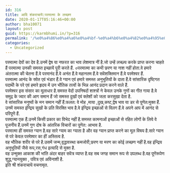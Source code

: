 ```yaml
---
id: 316
title: आदि शंकराचायॆ:परमात्मा के लच्छण
date: 2020-01-17T05:16:46+00:00
author: bha10071
layout: post
guid: https://karmbhumi.in/?p=316
permalink: '/%e0%a4%86%e0%a4%a6%e0%a4%bf-%e0%a4%b6%e0%a4%82%e0%a4%95%e0%a4%b0%e0%a4%be%e0%a4%9a%e0%a4%be%e0%a4%af%e0%a5%86%e0%a4%aa%e0%a4%b0%e0%a4%ae%e0%a4%be%e0%a4%a4%e0%a5%8d%e0%a4%ae%e0%a4%be-%e0%a4%95/'
categories:
  - Uncategorized
---
```

<div class="hindi doha">
  परमात्मा देवों का देव है.उनमें द्वेष या नफरत का भाव लेशमात्र नीं है.जो उन्हें लच्छ्य करके प्राप्त करना चाहते हैं परमात्मा उनकी समस्त इच्छायें पूरी करते हैं. ०परमात्मा का कभी छरण या नाश नहीं होता.वे हमारे अंतरात्मा की चेतना हैं.वे परमानंद हैं.वे अनंत हैं.वे महानतम हैं.वे सवॆशक्तिमान हैं.वे परमेश्वर हैं.
</div>

<div class="hindi doha">
  परमात्मा आनंद के स्रोत एवं भंडार हैं.वे ग्यान एवं हमारे समस्त अनुभूतियों के दाता हैं.वे सांसारिक दृष्टिगत पदाथोॆं के परे एवं हमारे हृदय में उन भौतिक तत्वों के भिन्न आनंद प्रदान करने वाले हैं.
</div>

<div class="hindi doha">
  परमेश्वर इस संसार का मूलाधार है.समस्त वेदों उपनिषदों शाश्त्रों ने केवल उनके गुणों का गीत गाया है.वे समुद्र के ज्वार की आग समान हैं जो समस्त दुखों एवं क्लेशों को जला करसुखा देता है.
</div>

<div class="hindi doha">
  वे सांसारिक मनुष्यों के मन समान नहीं हैं.फलत: वे मोह ,माया ,दुख,कष्ट,द्वेष भाव या डर से पूणॆत:मुक्त हैं.
</div>

<div class="hindi doha">
  उनमें समस्त इंन्द्रिय सुखों के प्रति विरक्ति भाव है.वे इंन्द्रिय इच्छाओं से विलग हैं.वे अपने आप में आनंद से परिपूणॆ हैं.
</div>

<div class="hindi doha">
  परमात्मा एक हैं.उनमें किसी प्रकार का विभेद नहीं है.समस्त कामनाओं इच्छाओं से रहित लोगों के लिये वे पूजनीय हैं.उनमें गुण दोष के आंतरिक विचारों का पूणॆत: आभाव है.
</div>

<div class="hindi doha">
  परमात्मा हीं समस्त ग्यान है.वह सारे ग्याम का ग्याता है और वह ग्यान प्राप्त करने का मूल विषय है.सारे ग्यान से परे केवल परमेश्वर का हीं अस्तित्व है.
</div>

<div class="hindi doha">
  वह भौतिक शरीर से परे है.उसमें जन्म,वृद्धावस्था कमजोरी,छरण या मरण का कोई लच्छण नहीं है.वह इंन्द्रिय अनुभूतियों जैसे रूप,रस,गंध इत्यादि से मुक्त है.
</div>

<div class="hindi doha">
  वह उन्मुक्त आकाश की भांति अंदर बाहर सवॆत्र व्याप्त है.वह सब जगह समान रूप से उपलब्ध है.वह पूणॆरूपेण शुद्ध,ग्यानयुक्त , पवित्र एवं अविनाशी है.
</div>

<div class="hindi doha">
  इति श्री शंकराचायॆ वचनामृत.
</div>